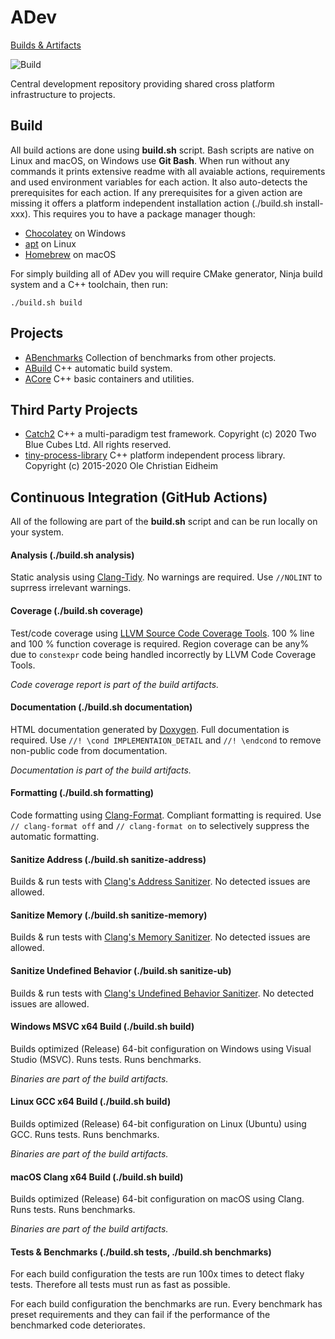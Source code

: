 # ADev

[Builds & Artifacts](https://github.com/Agnesoft/ADev/actions?query=branch%3Amaster)

![Build](https://github.com/Agnesoft/ADev/workflows/ADev/badge.svg)

Central development repository providing shared cross platform infrastructure to projects.

## Build

All build actions are done using **build.sh** script. Bash scripts are native on Linux and macOS, on Windows use **Git Bash**. When run without any commands it prints extensive readme with all avaiable actions, requirements and used environment variables for each action. It also auto-detects the prerequisites for each action. If any prerequisites for a given action are missing it offers a platform independent installation action (./build.sh install-xxx). This requires you to have a package manager though:

* [Chocolatey](https://chocolatey.org/) on Windows
* [apt](https://en.wikipedia.org/wiki/APT_(software)) on Linux
* [Homebrew](https://brew.sh/index_cs) on macOS

For simply building all of ADev you will require CMake generator, Ninja build system and a C++ toolchain, then run:

`./build.sh build`

## Projects

* [ABenchmarks](projects/ABenchmarks.md) Collection of benchmarks from other projects.
* [ABuild](projects/ABuild/README.md) C++ automatic build system.
* [ACore](projects/ACore/README.md) C++ basic containers and utilities.

## Third Party Projects
* [Catch2](projects/Catch2/README.md) C++ a multi-paradigm test framework. Copyright (c) 2020 Two Blue Cubes Ltd. All rights reserved.
* [tiny-process-library](projects/tiny-process-library/README.md) C++ platform independent process library. Copyright (c) 2015-2020 Ole Christian Eidheim

## Continuous Integration (GitHub Actions)

All of the following are part of the **build.sh** script and can be run locally on your system.

#### Analysis (./build.sh analysis)
Static analysis using [Clang-Tidy](https://clang.llvm.org/extra/clang-tidy/). No warnings are required. Use `//NOLINT` to suprress irrelevant warnings.

#### Coverage (./build.sh coverage)
Test/code coverage using [LLVM Source Code Coverage Tools](https://clang.llvm.org/docs/SourceBasedCodeCoverage.html). 100 % line and 100 % function coverage is required. Region coverage can be any% due to `constexpr` code being handled incorrectly by LLVM Code Coverage Tools. 

*Code coverage report is part of the build artifacts.*

#### Documentation (./build.sh documentation)
HTML documentation generated by [Doxygen](https://www.doxygen.nl/index.html). Full documentation is required. Use `//! \cond IMPLEMENTAION_DETAIL` and `//! \endcond` to remove non-public code from documentation. 

*Documentation is part of the build artifacts.*

#### Formatting (./build.sh formatting)
Code formatting using [Clang-Format](https://clang.llvm.org/docs/ClangFormat.html). Compliant formatting is required. Use `// clang-format off` and `// clang-format on` to selectively suppress the automatic formatting.

#### Sanitize Address (./build.sh sanitize-address)
Builds & run tests with [Clang's Address Sanitizer](https://clang.llvm.org/docs/AddressSanitizer.html). No detected issues are allowed.

#### Sanitize Memory (./build.sh sanitize-memory)
Builds & run tests with [Clang's Memory Sanitizer](https://clang.llvm.org/docs/MemorySanitizer.html). No detected issues are allowed.

#### Sanitize Undefined Behavior (./build.sh sanitize-ub)
Builds & run tests with [Clang's Undefined Behavior Sanitizer](https://clang.llvm.org/docs/UndefinedBehaviorSanitizer.html). No detected issues are allowed.

#### Windows MSVC x64 Build (./build.sh build)
Builds optimized (Release) 64-bit configuration on Windows using Visual Studio (MSVC). Runs tests. Runs benchmarks.

*Binaries are part of the build artifacts.*

#### Linux GCC x64 Build (./build.sh build)
Builds optimized (Release) 64-bit configuration on Linux (Ubuntu) using GCC. Runs tests. Runs benchmarks.

*Binaries are part of the build artifacts.*

#### macOS Clang x64 Build (./build.sh build)
Builds optimized (Release) 64-bit configuration on macOS using Clang. Runs tests. Runs benchmarks.

*Binaries are part of the build artifacts.*

#### Tests & Benchmarks (./build.sh tests, ./build.sh benchmarks)
For each build configuration the tests are run 100x times to detect flaky tests. Therefore all tests must run as fast as possible.

For each build configuration the benchmarks are run. Every benchmark has preset requirements and they can fail if the performance of the benchmarked code deteriorates.
